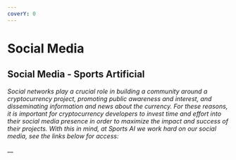 ```yaml
---
coverY: 0
---
```


# Social Media

## Social Media - Sports Artificial

_Social networks play a crucial role in building a community around a cryptocurrency project, promoting public awareness and interest, and disseminating information and news about the currency. For these reasons, it is important for cryptocurrency developers to invest time and effort into their social media presence in order to maximize the impact and success of their projects. With this in mind, at Sports AI we work hard on our social media, see the links below for access:_

__
